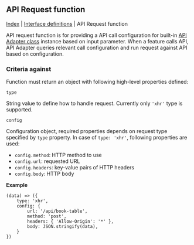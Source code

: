 ## API Request function

[Index](/docs/README.md) | [Interface definitions](/docs/interface/README.md) | API Request function

API request function is for providing a API call configuration for built-in [API Adapter class](/docs/objects/framework/api) instance based on input parameter. When a feature calls API, API Adapter queries relevant call configuration and run request against API based on configuration.

### Criteria against

Function must return an object with following high-level properties defined:

`type`

String value to define how to handle request. Currently only `'xhr'` type is supported.

`config`

Configuration object, required properties depends on request type specified by `type` property. In case of `type: 'xhr'`, following properties are used:

* `config.method`: HTTP method to use
* `config.url`: requested URL
* `config.headers`: key-value pairs of HTTP headers
* `config.body`: HTTP body

**Example**

    (data) => ({
        type: 'xhr',
        config: {
            url: '/api/book-table',
            method: 'post',
            headers: { 'Allow-Origin': '*' },
            body: JSON.stringify(data),
        }
    })
